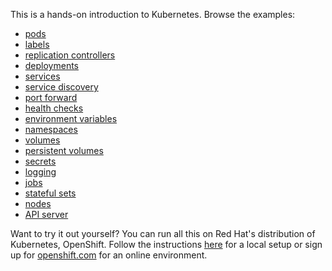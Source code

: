 This is a hands-on introduction to Kubernetes. Browse the examples:

- [pods](/pods/)
- [labels](/labels/)
- [replication controllers](/rcs/)
- [deployments](/deployments/)
- [services](/services/)
- [service discovery](/sd/)
- [port forward](/pf/)
- [health checks](/healthz/)
- [environment variables](/envs/)
- [namespaces](/ns/)
- [volumes](/volumes/)
- [persistent volumes](/pv/)
- [secrets](/secrets/)
- [logging](/logging/)
- [jobs](/jobs/)
- [stateful sets](/statefulset/)
- [nodes](/nodes/)
- [API server](/api/)


Want to try it out yourself? You can run all this on Red Hat's distribution of
Kubernetes, OpenShift. Follow the instructions [here](/diy/) for a local setup or sign up for [openshift.com](https://openshift.com/) for an online environment.
